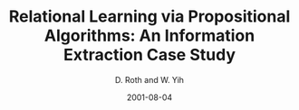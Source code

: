 ---
title: "Relational Learning via Propositional Algorithms: An Information Extraction Case Study"
collection: publications
permalink: /publication/2001-08-04-0002
date: 2001-08-04
author: 'D. Roth and W. Yih'
venue: 'IJCAI-2001'
---